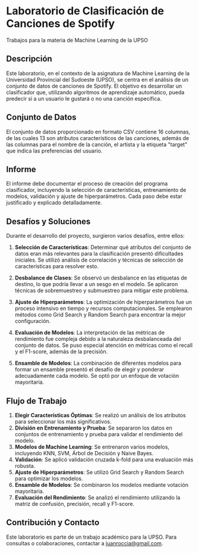 # Laboratorio de Clasificación de Canciones de Spotify
Trabajos para la materia de Machine Learning de la UPSO

## Descripción
Este laboratorio, en el contexto de la asignatura de Machine Learning de la Universidad Provincial del Sudoeste (UPSO), se centra en el análisis de un conjunto de datos de canciones de Spotify. El objetivo es desarrollar un clasificador que, utilizando algoritmos de aprendizaje automático, pueda predecir si a un usuario le gustará o no una canción específica.

## Conjunto de Datos
El conjunto de datos proporcionado en formato CSV contiene 16 columnas, de las cuales 13 son atributos característicos de las canciones, además de las columnas para el nombre de la canción, el artista y la etiqueta "target" que indica las preferencias del usuario.

## Informe
El informe debe documentar el proceso de creación del programa clasificador, incluyendo la selección de características, entrenamiento de modelos, validación y ajuste de hiperparámetros. Cada paso debe estar justificado y explicado detalladamente.

## Desafíos y Soluciones
Durante el desarrollo del proyecto, surgieron varios desafíos, entre ellos:

1. **Selección de Características**: Determinar qué atributos del conjunto de datos eran más relevantes para la clasificación presentó dificultades iniciales. Se utilizó análisis de correlación y técnicas de selección de características para resolver esto.

2. **Desbalance de Clases**: Se observó un desbalance en las etiquetas de destino, lo que podría llevar a un sesgo en el modelo. Se aplicaron técnicas de sobremuestreo y submuestreo para mitigar este problema.

3. **Ajuste de Hiperparámetros**: La optimización de hiperparámetros fue un proceso intensivo en tiempo y recursos computacionales. Se emplearon métodos como Grid Search y Random Search para encontrar la mejor configuración.

4. **Evaluación de Modelos**: La interpretación de las métricas de rendimiento fue compleja debido a la naturaleza desbalanceada del conjunto de datos. Se puso especial atención en métricas como el recall y el F1-score, además de la precisión.

5. **Ensamble de Modelos**: La combinación de diferentes modelos para formar un ensamble presentó el desafío de elegir y ponderar adecuadamente cada modelo. Se optó por un enfoque de votación mayoritaria.

## Flujo de Trabajo
1. **Elegir Características Óptimas**: Se realizó un análisis de los atributos para seleccionar los más significativos.
2. **División en Entrenamiento y Prueba**: Se separaron los datos en conjuntos de entrenamiento y prueba para validar el rendimiento del modelo.
3. **Modelos de Machine Learning**: Se entrenaron varios modelos, incluyendo KNN, SVM, Árbol de Decisión y Naive Bayes.
4. **Validación**: Se aplicó validación cruzada k-fold para una evaluación más robusta.
5. **Ajuste de Hiperparámetros**: Se utilizó Grid Search y Random Search para optimizar los modelos.
6. **Ensamble de Modelos**: Se combinaron los modelos mediante votación mayoritaria.
7. **Evaluación del Rendimiento**: Se analizó el rendimiento utilizando la matriz de confusión, precisión, recall y F1-score.

## Contribución y Contacto
Este laboratorio es parte de un trabajo académico para la UPSO. Para consultas o colaboraciones, contactar a [juanroccia@gmail.com](mailto:juanroccia@gmail.com).
